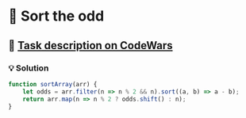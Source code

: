 # 📝 Sort the odd

## 🔗 [Task description on CodeWars](https://www.codewars.com/kata/578aa45ee9fd15ff4600090d)

### 💡 Solution

```javascript
function sortArray(arr) {
    let odds = arr.filter(n => n % 2 && n).sort((a, b) => a - b);
    return arr.map(n => n % 2 ? odds.shift() : n);
}
```
